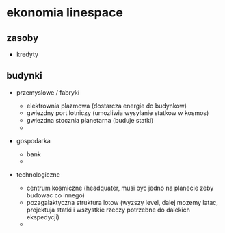 # ekonomia linespace


## zasoby

- kredyty


## budynki

* przemyslowe / fabryki
	- elektrownia plazmowa (dostarcza energie do budynkow)
	- gwiezdny port lotniczy (umozliwia wysylanie statkow w kosmos)
	- gwiezdna stocznia planetarna (buduje statki)
	-

* gospodarka
	- bank
	- 

* technologiczne
	- centrum kosmiczne (headquater, musi byc jedno na planecie zeby budowac co innego)
	- pozagalaktyczna struktura lotow (wyzszy level, dalej mozemy latac, projektuja statki i wszystkie rzeczy potrzebne do dalekich ekspedycji)
	- 

